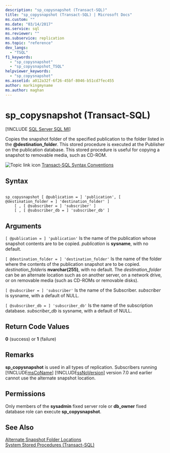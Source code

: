```yaml
---
description: "sp_copysnapshot (Transact-SQL)"
title: "sp_copysnapshot (Transact-SQL) | Microsoft Docs"
ms.custom: ""
ms.date: "03/14/2017"
ms.service: sql
ms.reviewer: ""
ms.subservice: replication
ms.topic: "reference"
dev_langs: 
  - "TSQL"
f1_keywords: 
  - "sp_copysnapshot"
  - "sp_copysnapshot_TSQL"
helpviewer_keywords: 
  - "sp_copysnapshot"
ms.assetid: a012a32f-6f26-45bf-8046-b51cd7fec455
author: markingmyname
ms.author: maghan
---
```

# sp_copysnapshot (Transact-SQL)
[!INCLUDE [SQL Server SQL MI](../../includes/applies-to-version/sql-asdbmi.md)]

  Copies the snapshot folder of the specified publication to the folder listed in the **\@destination_folder**. This stored procedure is executed at the Publisher on the publication database. This stored procedure is useful for copying a snapshot to removable media, such as CD-ROM.  
  
 ![Topic link icon](../../database-engine/configure-windows/media/topic-link.gif "Topic link icon") [Transact-SQL Syntax Conventions](../../t-sql/language-elements/transact-sql-syntax-conventions-transact-sql.md)  
  
## Syntax  
  
```  
  
sp_copysnapshot [ @publication = ] 'publication', [ @destination_folder = ] 'destination_folder' ]  
    [ , [ @subscriber = ] 'subscriber' ]  
    [ , [ @subscriber_db = ] 'subscriber_db' ]  
```  
  
## Arguments  
`[ @publication = ] 'publication'`
 Is the name of the publication whose snapshot contents are to be copied. *publication* is **sysname**, with no default.  
  
`[ @destination_folder = ] 'destination_folder'`
 Is the name of the folder where the contents of the publication snapshot are to be copied. *destination_folder*is **nvarchar(255)**, with no default. The *destination_folder* can be an alternate location such as on another server, on a network drive, or on removable media (such as CD-ROMs or removable disks).  
  
`[ @subscriber = ] 'subscriber'`
 Is the name of the Subscriber. *subscriber* is sysname, with a default of NULL.  
  
`[ @subscriber_db = ] 'subscriber_db'`
 Is the name of the subscription database. *subscriber_db* is sysname, with a default of NULL.  
  
## Return Code Values  
 **0** (success) or **1** (failure)  
  
## Remarks  
 **sp_copysnapshot** is used in all types of replication. Subscribers running [!INCLUDE[msCoName](../../includes/msconame-md.md)] [!INCLUDE[ssNoVersion](../../includes/ssnoversion-md.md)] version 7.0 and earlier cannot use the alternate snapshot location.  
  
## Permissions  
 Only members of the **sysadmin** fixed server role or **db_owner** fixed database role can execute **sp_copysnapshot**.  
  
## See Also  
 [Alternate Snapshot Folder Locations](../../relational-databases/replication/snapshot-options.md)   
 [System Stored Procedures &#40;Transact-SQL&#41;](../../relational-databases/system-stored-procedures/system-stored-procedures-transact-sql.md)  
  
  
